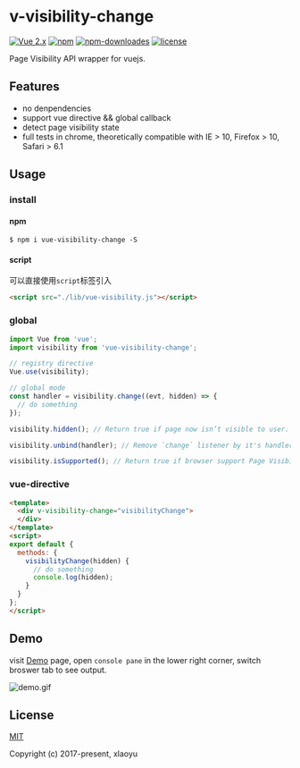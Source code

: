 # v-visibility-change

[![Vue 2.x](https://img.shields.io/badge/Vue-2.x-brightgreen.svg)](https://vuejs.org/v2/guide/)
[![npm](https://img.shields.io/npm/v/vue-visibility-change.svg)](https://www.npmjs.com/package/vue-visibility-change)
[![npm-downloades](https://img.shields.io/npm/dm/vue-visibility-change.svg)](https://www.npmjs.com/package/vue-visibility-change)
[![license](https://img.shields.io/github/license/mashape/apistatus.svg)](https://github.com/Yuliang-Lee/vue-visibility-change/blob/master/LICENSE)

Page Visibility API wrapper for vuejs.

## Features

- no denpendencies
- support vue directive && global callback
- detect page visibility state
- full tests in chrome, theoretically compatible with IE > 10,	Firefox > 10, Safari > 6.1

## Usage

### install

#### npm

```shell
$ npm i vue-visibility-change -S
```

#### script

可以直接使用`script`标签引入
```html
<script src="./lib/vue-visibility.js"></script>
```

### global

```js
import Vue from 'vue';
import visibility from 'vue-visibility-change';

// registry directive
Vue.use(visibility);

// global mode
const handler = visibility.change((evt, hidden) => {
  // do something
});

visibility.hidden(); // Return true if page now isn’t visible to user.

visibility.unbind(handler); // Remove `change` listener by it's handler.

visibility.isSupported(); // Return true if browser support Page Visibility API.
```

### vue-directive

```html
<template>
  <div v-visibility-change="visibilityChange">
  </div>
</template>
<script>
export default {
  methods: {
    visibilityChange(hidden) {
      // do something
      console.log(hidden);
    }
  }
};
</script>
```

## Demo

visit [Demo](https://codesandbox.io/s/llok18zjy7) page, open `console pane` in the lower right corner, switch broswer tab to see output.

![demo.gif](https://i.loli.net/2018/01/09/5a53c65c73db9.gif
)

## License

[MIT](./LICENSE)

Copyright (c) 2017-present, xlaoyu